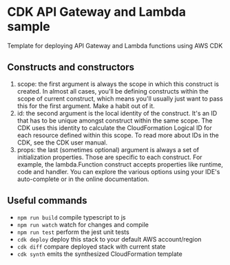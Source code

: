 # CDK API Gateway and Lambda sample

Template for deploying API Gateway and Lambda functions using AWS CDK

## Constructs and constructors

1. scope: the first argument is always the scope in which this construct is created. In almost all cases, you'll be defining constructs within the scope of current construct, which means you'll usually just want to pass this for the first argument. Make a habit out of it.
2. id: the second argument is the local identity of the construct. It's an ID that has to be unique amongst construct within the same scope. The CDK uses this identity to calculate the CloudFormation Logical ID
   for each resource defined within this scope. To read more about IDs in the CDK, see the CDK user manual.
3. props: the last (sometimes optional) argument is always a set of initialization properties. Those are specific to each construct. For example, the lambda.Function construct accepts properties like runtime, code and handler. You can explore the various options using your IDE's auto-complete or in the online documentation.

## Useful commands

- `npm run build` compile typescript to js
- `npm run watch` watch for changes and compile
- `npm run test` perform the jest unit tests
- `cdk deploy` deploy this stack to your default AWS account/region
- `cdk diff` compare deployed stack with current state
- `cdk synth` emits the synthesized CloudFormation template
